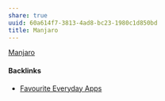 ```yaml
---
share: true
uuid: 60a614f7-3813-4ad8-bc23-1980c1d850bd
title: Manjaro
---
```

[Manjaro](https://manjaro.org/)

#### Backlinks

* [Favourite Everyday Apps](/444ff7c7-77b4-483c-b801-3955d2daeb0a)